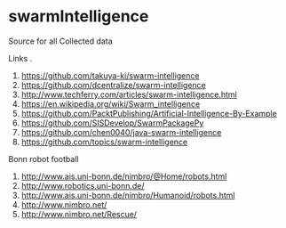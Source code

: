 # swarmIntelligence
Source for all Collected data

Links .
1. https://github.com/takuya-ki/swarm-intelligence
2. https://github.com/dcentralize/swarm-intelligence
3. http://www.techferry.com/articles/swarm-intelligence.html
4. https://en.wikipedia.org/wiki/Swarm_intelligence
5. https://github.com/PacktPublishing/Artificial-Intelligence-By-Example
6. https://github.com/SISDevelop/SwarmPackagePy
7. https://github.com/chen0040/java-swarm-intelligence
8. https://github.com/topics/swarm-intelligence


Bonn robot football
1. http://www.ais.uni-bonn.de/nimbro/@Home/robots.html
2. http://www.robotics.uni-bonn.de/
3. http://www.ais.uni-bonn.de/nimbro/Humanoid/robots.html
4. http://www.nimbro.net/
5. http://www.nimbro.net/Rescue/
